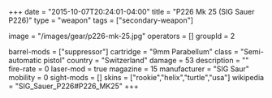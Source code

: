 +++
date = "2015-10-07T20:24:01-04:00"
title = "P226 Mk 25 (SIG Sauer P226)"
type = "weapon"
tags = ["secondary-weapon"]

image = "/images/gear/p226-mk-25.jpg"
operators = []
groupId = 2

barrel-mods = ["suppressor"]
cartridge = "9mm Parabellum"
class = "Semi-automatic pistol"
country = "Switzerland"
damage = 53
description = ""
fire-rate = 0
laser-mod = true
magazine = 15
manufacturer = "SIG Saur"
mobility = 0
sight-mods = []
skins = ["rookie","helix","turtle","usa"]
wikipedia = "SIG_Sauer_P226#P226_MK25"
+++
